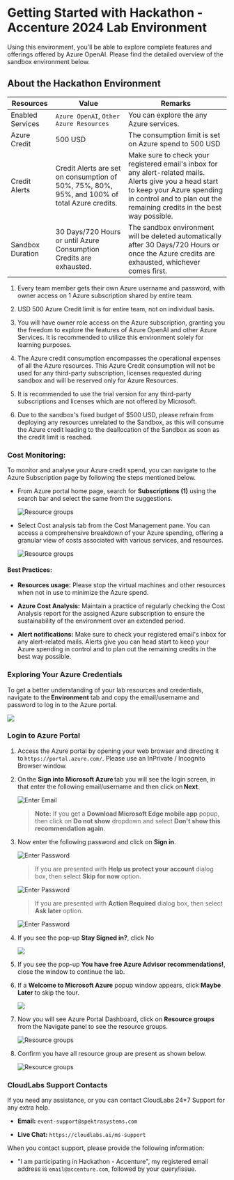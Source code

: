# Getting Started with Hackathon - Accenture 2024 Lab Environment
 
Using this environment, you’ll be able to explore complete features and offerings offered by Azure OpenAI. Please find the detailed overview of the sandbox environment below.

## About the Hackathon Environment
   | Resources | Value | Remarks |
   | --- | --- | --- |
   | Enabled Services | `Azure OpenAI`, `Other Azure Resources` | You can explore the any Azure services. |
   | Azure Credit | 500 USD | The consumption limit is set on Azure spend to 500 USD |
   | Credit Alerts | Credit Alerts are set on consumption of 50%, 75%, 80%, 95%, and 100% of total Azure credits. | Make sure to check your registered email's inbox for any alert-related mails. Alerts give you a head start to keep your Azure spending in control and to plan out the remaining credits in the best way possible. |
   | Sandbox Duration | 30 Days/720 Hours or until Azure Consumption Credits are exhausted. | The sandbox environment will be deleted automatically after 30 Days/720 Hours or once the Azure credits are exhausted, whichever comes first. |

1. Every team member gets their own Azure username and password, with owner access on 1 Azure subscription shared by entire team.

1. USD 500 Azure Credit limit is for entire team, not on individual basis.

1. You will have owner role access on the Azure subscription, granting you the freedom to explore the features of Azure OpenAI and other Azure Services. It is recommended to utilize this environment solely for learning purposes.

1. The Azure credit consumption encompasses the operational expenses of all the Azure resources. This Azure Credit consumption will not be used for any third-party subscription, licenses requested during sandbox and will be reserved only for Azure Resources.

1. It is recommended to use the trial version for any third-party subscriptions and licenses which are not offered by Microsoft.

1. Due to the sandbox's fixed budget of $500 USD, please refrain from deploying any resources unrelated to the Sandbox, as this will consume the Azure credit leading to the deallocation of the Sandbox as soon as the credit limit is reached.

### Cost Monitoring:
To monitor and analyse your Azure credit spend, you can navigate to the Azure Subscription page by following the steps mentioned below.

+ From Azure portal home page, search for **Subscriptions (1)** using the search bar and select the same from the suggestions.
  
  ![](media/sub.png "Resource groups")
  
+ Select Cost analysis tab from the Cost Management pane. You can access a comprehensive breakdown of your Azure spending, offering a granular view of costs associated with various services, and resources.

  ![](media/cost.png "Resource groups")

#### Best Practices:
+ **Resources usage:** Please stop the virtual machines and other resources when not in use to minimize the Azure spend.

+ **Azure Cost Analysis:** Maintain a practice of regularly checking the Cost Analysis report for the assigned Azure subscription to ensure the sustainability of the environment over an extended period.

+ **Alert notifications:** Make sure to check your registered email's inbox for any alert-related mails. Alerts give you can head start to keep your Azure spending in control and to plan out the remaining credits in the best way possible.

### Exploring Your Azure Credentials 
 
To get a better understanding of your lab resources and credentials, navigate to the **Environment** tab and copy the email/username and password to log in to the Azure portal.
 
   ![](media/env2.png)

### Login to Azure Portal
 
1. Access the Azure portal by opening your web browser and directing it to `https://portal.azure.com/`. Please use an InPrivate / Incognito Browser window.  
1. On the **Sign into Microsoft Azure** tab you will see the login screen, in that enter the following email/username and then click on **Next**.
   
     ![](media/image7.png "Enter Email")

     > **Note:** If you get a **Download Microsoft Edge mobile app** popup, then click on **Do not show** dropdown and select **Don't show this recommendation again**.
     
1. Now enter the following password and click on **Sign in**.
   
     ![](media/Sign-in-page.png "Enter Password")
     
     > If you are presented with **Help us protect your account** dialog box, then select **Skip for now** option.

      ![](media/MFA.png "Enter Password")

      > If you are presented with **Action Required** dialog box, then select **Ask later** option.

      ![](media/gs-step3-azure-login.png "Enter Password")
  
1. If you see the pop-up **Stay Signed in?**, click No

   ![](media/img7.png)

1. If you see the pop-up **You have free Azure Advisor recommendations!**, close the window to continue the lab.

1. If a **Welcome to Microsoft Azure** popup window appears, click **Maybe Later** to skip the tour.

   ![](media/img6.png)
 
1. Now you will see Azure Portal Dashboard, click on **Resource groups** from the Navigate panel to see the resource groups.

     ![](media/select-rg.png "Resource groups")
   
1. Confirm you have all resource group are present as shown below.

     ![](media/upimage10.png "Resource groups")
   

### CloudLabs Support Contacts

If you need any assistance, or you can contact CloudLabs 24*7 Support for any extra help.

+ **Email:** `event-support@spektrasystems.com`

+ **Live Chat:** `https://cloudlabs.ai/ms-support`

When you contact support, please provide the following information:
+  "I am participating in Hackathon - Accenture", my registered email address is `email@accenture.com`, followed by your query/issue.  
